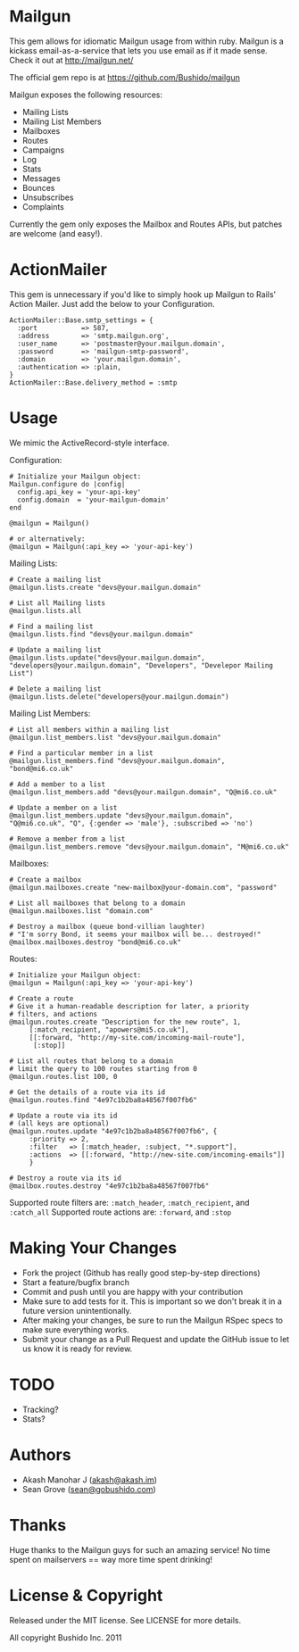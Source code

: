 

Mailgun
=========
This gem allows for idiomatic Mailgun usage from within ruby. Mailgun is a kickass email-as-a-service that lets you use email as if it made sense. Check it out at http://mailgun.net/

The official gem repo is at https://github.com/Bushido/mailgun

Mailgun exposes the following resources:

  * Mailing Lists
  * Mailing List Members
  * Mailboxes
  * Routes
  * Campaigns
  * Log
  * Stats
  * Messages
  * Bounces
  * Unsubscribes
  * Complaints

Currently the gem only exposes the Mailbox and Routes APIs, but patches are welcome (and easy!). 

ActionMailer
============

This gem is unnecessary if you'd like to simply hook up Mailgun to Rails' Action Mailer.  Just add the below to your Configuration.

    ActionMailer::Base.smtp_settings = {
      :port           => 587, 
      :address        => 'smtp.mailgun.org',
      :user_name      => 'postmaster@your.mailgun.domain',
      :password       => 'mailgun-smtp-password',
      :domain         => 'your.mailgun.domain',
      :authentication => :plain,
    }
    ActionMailer::Base.delivery_method = :smtp

Usage
=====
We mimic the ActiveRecord-style interface.


Configuration:

    # Initialize your Mailgun object:
    Mailgun.configure do |config|
      config.api_key = 'your-api-key'
      config.domain  = 'your-mailgun-domain'
    end

    @mailgun = Mailgun()

    # or alternatively:
    @mailgun = Mailgun(:api_key => 'your-api-key')
    

Mailing Lists:

    # Create a mailing list
    @mailgun.lists.create "devs@your.mailgun.domain"

    # List all Mailing lists
    @mailgun.lists.all

    # Find a mailing list
    @mailgun.lists.find "devs@your.mailgun.domain"

    # Update a mailing list
    @mailgun.lists.update("devs@your.mailgun.domain", "developers@your.mailgun.domain", "Developers", "Develepor Mailing List")

    # Delete a mailing list
    @mailgun.lists.delete("developers@your.mailgun.domain")

Mailing List Members:

    # List all members within a mailing list
    @mailgun.list_members.list "devs@your.mailgun.domain"

    # Find a particular member in a list
    @mailgun.list_members.find "devs@your.mailgun.domain", "bond@mi6.co.uk"

    # Add a member to a list
    @mailgun.list_members.add "devs@your.mailgun.domain", "Q@mi6.co.uk"

    # Update a member on a list
    @mailgun.list_members.update "devs@your.mailgun.domain", "Q@mi6.co.uk", "Q", {:gender => 'male'}, :subscribed => 'no')

    # Remove a member from a list
    @mailgun.list_members.remove "devs@your.mailgun.domain", "M@mi6.co.uk"

Mailboxes:

    # Create a mailbox
    @mailgun.mailboxes.create "new-mailbox@your-domain.com", "password"
    
    # List all mailboxes that belong to a domain
    @mailgun.mailboxes.list "domain.com"
    
    # Destroy a mailbox (queue bond-villian laughter)
    # "I'm sorry Bond, it seems your mailbox will be... destroyed!"
    @mailbox.mailboxes.destroy "bond@mi6.co.uk"
    

Routes:

    # Initialize your Mailgun object:
    @mailgun = Mailgun(:api_key => 'your-api-key')

    # Create a route
    # Give it a human-readable description for later, a priority
    # filters, and actions
    @mailgun.routes.create "Description for the new route", 1,
         [:match_recipient, "apowers@mi5.co.uk"],
         [[:forward, "http://my-site.com/incoming-mail-route"],
          [:stop]]
    
    # List all routes that belong to a domain
    # limit the query to 100 routes starting from 0
    @mailgun.routes.list 100, 0

    # Get the details of a route via its id
    @mailgun.routes.find "4e97c1b2ba8a48567f007fb6"

    # Update a route via its id
    # (all keys are optional)
    @mailgun.routes.update "4e97c1b2ba8a48567f007fb6", {
         :priority => 2,
         :filter   => [:match_header, :subject, "*.support"],
         :actions  => [[:forward, "http://new-site.com/incoming-emails"]]
         }
    
    # Destroy a route via its id
    @mailbox.routes.destroy "4e97c1b2ba8a48567f007fb6"

Supported route filters are: `:match_header`, `:match_recipient`, and `:catch_all`
Supported route actions are: `:forward`, and `:stop`

Making Your Changes
===================

  * Fork the project (Github has really good step-by-step directions)
  * Start a feature/bugfix branch
  * Commit and push until you are happy with your contribution
  * Make sure to add tests for it. This is important so we don't break it in a future version unintentionally.
  * After making your changes, be sure to run the Mailgun RSpec specs to make sure everything works.
  * Submit your change as a Pull Request and update the GitHub issue to let us know it is ready for review.


TODO
=========

  * Tracking?
  * Stats?

Authors
=======

  * Akash Manohar J (akash@akash.im)
  * Sean Grove (sean@gobushido.com)

Thanks
======
Huge thanks to the Mailgun guys for such an amazing service! No time spent on mailservers == way more time spent drinking!

License & Copyright
===================
Released under the MIT license. See LICENSE for more details.

All copyright Bushido Inc. 2011
